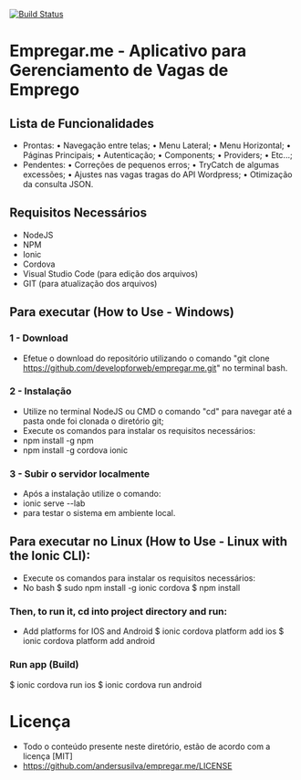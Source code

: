 [![Build Status](https://travis-ci.com/developforweb/empregar.me.svg?branch=master)](https://travis-ci.com/developforweb/empregar.me)
# Empregar.me - Aplicativo para Gerenciamento de Vagas de Emprego

## Lista de Funcionalidades
  - Prontas:
    • Navegação entre telas;
    • Menu Lateral;
    • Menu Horizontal;
    • Páginas Principais;
    • Autenticação;
    • Components;
    • Providers;
    • Etc...;
  - Pendentes:
    • Correções de pequenos erros;
    • TryCatch de algumas excessões;
    • Ajustes nas vagas tragas do API Wordpress;
    • Otimização da consulta JSON.
## Requisitos Necessários
  - NodeJS
  - NPM
  - Ionic
  - Cordova
  - Visual Studio Code (para edição dos arquivos)
  - GIT (para atualização dos arquivos)

## Para executar (How to Use - Windows)
### 1 - Download
  - Efetue o download do repositório utilizando o comando "git clone https://github.com/developforweb/empregar.me.git" no terminal bash.
### 2 - Instalação
  - Utilize no terminal NodeJS ou CMD o comando "cd" para navegar até a pasta onde foi clonada o diretório git;
  - Execute os comandos para instalar os requisitos necessários:
  - npm install -g npm
  - npm install -g cordova ionic
  
### 3 - Subir o servidor localmente
  - Após a instalação utilize o comando:
  - ionic serve --lab
  - para testar o sistema em ambiente local.

## Para executar no Linux (How to Use - Linux with the Ionic CLI):
 - Execute os comandos para instalar os requisitos necessários:
 - No bash
 $ sudo npm install -g ionic cordova
 $ npm install

### Then, to run it, cd into project directory and run:
- Add platforms for IOS and Android
$ ionic cordova platform add ios
$ ionic cordova platform add android

### Run app (Build)

$ ionic cordova run ios
$ ionic cordova run android

# Licença
  - Todo o conteúdo presente neste diretório, estão de acordo com a licença [MIT] 
  - https://github.com/andersusilva/empregar.me/LICENSE

